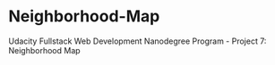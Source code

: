 # Neighborhood-Map
Udacity Fullstack Web Development Nanodegree Program - Project 7: Neighborhood Map
